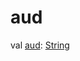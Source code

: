 # aud


val [aud](aud.md): [String](https://kotlinlang.org/api/latest/jvm/stdlib/kotlin/-string/index.html)
